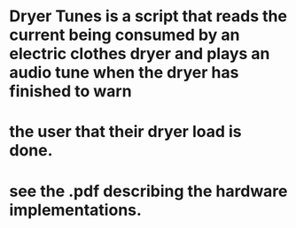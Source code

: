 # Dryer Tunes is a script that reads the current being consumed by an electric clothes dryer and plays an audio tune when the dryer has finished to warn
# the user that their dryer load is done.
# see the .pdf describing the hardware implementations.
